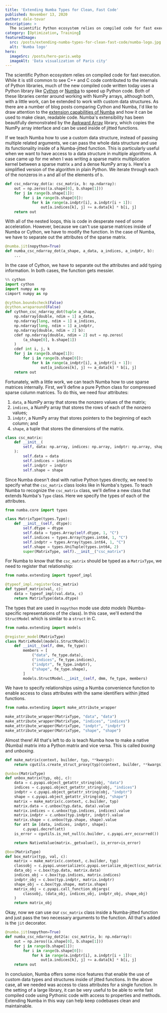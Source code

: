 ```yaml
---
title: 'Extending Numba Types for Clean, Fast Code'
published: November 13, 2020
author: dale-tovar
description: >
  The scientific Python ecosystem relies on compiled code for fast execution. While it is still common to see C++ and C code contributed to the internals of Python libraries, much of the new compiled code written today uses a Python library like Cython or Numba to speed up Python code. Both of these libraries center around working with NumPy arrays, although both, with a little work, can be extended to work with custom data structures. As there are a number of blog posts comparing Cython and Numba, I'd like to draw attention to the extension capabilities of Numba and how it can be used to make clean, readable code. Numba's extensibility has been beautifully demonstrated by the Awkward Array library, which copies the NumPy array interface and can be used inside of jitted functions.
category: [Optimization, Training]
featuredImage:
  src: /posts/extending-numba-types-for-clean-fast-code/numba-logo.jpg
  alt: 'Numba logo'
hero:
  imageSrc: /posts/hero-paris.webp
  imageAlt: 'Data visualization of Paris city'
---
```


<base target="_blank" />

The scientific Python ecosystem relies on compiled code for fast execution.
While it is still common to see C++ and C code contributed to the internals of
Python libraries, much of the new compiled code written today uses a Python
library like [Cython][cython site] or [Numba][numba site] to speed up Python
code. Both of these libraries center around working with NumPy arrays, although
both, with a little work, can be extended to work with custom data structures.
As there are a number of blog posts comparing Cython and Numba, I'd like to draw
attention to the [extension capabilities of Numba][numba docs extending] and
how it can be used to make clean, readable code. Numba's extensibility has been
beautifully demonstrated by the [Awkward Array][awkward array docs] library,
which copies the NumPy array interface and can be used inside of jitted
functions.

If we teach Numba how to use a custom data structure, instead of passing
multiple related arguments, we can pass the whole data structure and use its
functionality inside of a Numba-jitted function. This is particularly useful
when we want to have access to a data structure in multiple algorithms. A case
came up for me when I was writing a sparse matrix multiplication kernel between
a sparse matrix `a` and a dense NumPy array `b`. Here's a simplified version of
the algorithm in plain Python. We iterate through each of the nonzeros in `a`
and all of the elements of `b`.

```python
def csc_ndarray_dot(a: csc_matrix, b: np.ndarray):
    out = np.zeros((a.shape[0], b.shape[1]))
    for j in range(b.shape[1]):
        for i in range(b.shape[0]):
            for k in range(a.indptr[i], a.indptr[i + 1]):
                out[a.indices[k], j] += a.data[k] * b[i, j]
    return out
```

With all of the nested loops, this is code in desperate need of some
acceleration. However, because we can't use sparse matrices inside of Numba or
Cython, we have to modify the function. In the case of Numba, we have to
separate out the attributes of the sparse matrix.

```python
@numba.jit(nopython=True)
def numba_csc_ndarray_dot(a_shape, a_data, a_indices, a_indptr, b):
    ...
```

In the case of Cython, we have to separate out the attributes and add typing
information. In both cases, the function gets messier.

```python
%% cython
import cython
import numpy as np
cimport numpy as np

@cython.boundscheck(False)
@cython.wraparound(False)
def cython_csc_ndarray_dot(tuple a_shape,
    np.ndarray[double, ndim = 1] a_data,
    np.ndarray[long, ndim = 1] a_indices,
    np.ndarray[long, ndim = 1] a_indptr,
    np.ndarray[double, ndim = 2] b):
    cdef np.ndarray[double, ndim = 2] out = np.zeros(
        (a_shape[0], b.shape[1])
    )
    cdef int i, j, k
    for j in range(b.shape[1]):
        for i in range(b.shape[0]):
            for k in range(a_indptr[i], a_indptr[i + 1]):
                out[a_indices[k], j] += a_data[k] * b[i, j]
    return out
```

Fortunately, with a little work, we can teach Numba how to use sparse matrices
internally. First, we'll define a pure Python class for compressed sparse column
matrices. To do this, we need four attributes:

1. `data`, a NumPy array that stores the nonzero values of the matrix;
2. `indices`, a NumPy array that stores the rows of each of the nonzero values;
3. `indptr`, a NumPy array that stores pointers to the beginning of each column; and
4. `shape`, a tuple that stores the dimensions of the matrix.

```python
class csc_matrix:
    def __init__(
        self, data: np.array, indices: np.array, indptr: np.array, shape: tuple
    ):
        self.data = data
        self.indices = indices
        self.indptr = indptr
        self.shape = shape
```

Since Numba doesn't deal with native Python types directly, we need to specify
what the `csc_matrix` class looks like in Numba's types. To teach Numba to
recognize the `csc_matrix` class, we'll define a new class that extends Numba's
`Type` class. Here we specify the types of each of the attributes.

```python
from numba.core import types

class MatrixType(types.Type):
    def __init__(self, dtype):
        self.dtype = dtype
        self.data = types.Array(self.dtype, 1, "C")
        self.indices = types.Array(types.int64, 1, "C")
        self.indptr = types.Array(types.int64, 1, "C")
        self.shape = types.UniTuple(types.int64, 2)
        super(MatrixType, self).__init__("csc_matrix")

```

For Numba to know that the `csc_matrix` should be typed as a `MatrixType`, we
need to register that relationship:

```python
from numba.extending import typeof_impl

@typeof_impl.register(csc_matrix)
def typeof_matrix(val, c):
    data = typeof_impl(val.data, c)
    return MatrixType(data.dtype)
```

The types that are used in `nopython` mode use _data models_ (Numba-specific
representations of the class). In this case, we'll extend the `StructModel`
which is similar to a `struct` in C.

```python
from numba.extending import models

@register_model(MatrixType)
class MatrixModel(models.StructModel):
    def __init__(self, dmm, fe_type):
        members = [
            ("data", fe_type.data),
            ("indices", fe_type.indices),
            ("indptr", fe_type.indptr),
            ("shape", fe_type.shape),
        ]
        models.StructModel.__init__(self, dmm, fe_type, members)
```

We have to specify relationships using a Numba convenience function to enable
access to class attributes with the same identifiers within jitted functions.

```python
from numba.extending import make_attribute_wrapper

make_attribute_wrapper(MatrixType, "data", "data")
make_attribute_wrapper(MatrixType, "indices", "indices")
make_attribute_wrapper(MatrixType, "indptr", "indptr")
make_attribute_wrapper(MatrixType, "shape", "shape")
```

Almost there! All that's left to do is teach Numba how to make a native (Numba)
matrix into a Python matrix and vice versa. This is called _boxing_ and
_unboxing_.

```python
def make_matrix(context, builder, typ, **kwargs):
    return cgutils.create_struct_proxy(typ)(context, builder, **kwargs)

@unbox(MatrixType)
def unbox_matrix(typ, obj, c):
    data = c.pyapi.object_getattr_string(obj, "data")
    indices = c.pyapi.object_getattr_string(obj, "indices")
    indptr = c.pyapi.object_getattr_string(obj, "indptr")
    shape = c.pyapi.object_getattr_string(obj, "shape")
    matrix = make_matrix(c.context, c.builder, typ)
    matrix.data = c.unbox(typ.data, data).value
    matrix.indices = c.unbox(typ.indices, indices).value
    matrix.indptr = c.unbox(typ.indptr, indptr).value
    matrix.shape = c.unbox(typ.shape, shape).value
    for att in [data, indices, indptr, shape]:
        c.pyapi.decref(att)
    is_error = cgutils.is_not_null(c.builder, c.pyapi.err_occurred())

    return NativeValue(matrix._getvalue(), is_error=is_error)

@box(MatrixType)
def box_matrix(typ, val, c):
    matrix = make_matrix(c.context, c.builder, typ)
    classobj = c.pyapi.unserialize(c.pyapi.serialize_object(csc_matrix))
    data_obj = c.box(typ.data, matrix.data)
    indices_obj = c.box(typ.indices, matrix.indices)
    indptr_obj = c.box(typ.indptr, matrix.indptr)
    shape_obj = c.box(typ.shape, matrix.shape)
    matrix_obj = c.pyapi.call_function_objargs(
        classobj, (data_obj, indices_obj, indptr_obj, shape_obj)
    )
    return matrix_obj
```

Okay, now we can use our `csc_matrix` class inside a Numba-jitted function and
just pass the two necessary arguments to the function. All that's added is the
`jit` decorator.

```python
@numba.jit(nopython=True)
def numba_csc_ndarray_dot2(a: csc_matrix, b: np.ndarray):
    out = np.zeros((a.shape[0], b.shape[1]))
    for j in range(b.shape[1]):
        for i in range(b.shape[0]):
            for k in range(a.indptr[i], a.indptr[i + 1]):
                out[a.indices[k], j] += a.data[k] * b[i, j]
    return out
```

In conclusion, Numba offers some nice features that enable the use of custom
data types and structures inside of jitted functions. In the above case, all we
needed was access to class attributes for a single function. In the setting of a
large library, it can be very useful to be able to write fast compiled code
using Pythonic code with access to properties and methods. Extending Numba in
this way can help keep codebases clean and maintainable.

[awkward array docs]: https://awkward-array.readthedocs.io/en/latest/index.html
[cython site]: https://cython.org/
[numba docs extending]: https://numba.readthedocs.io/en/stable/extending/index.html
[numba site]: https://numba.pydata.org/
